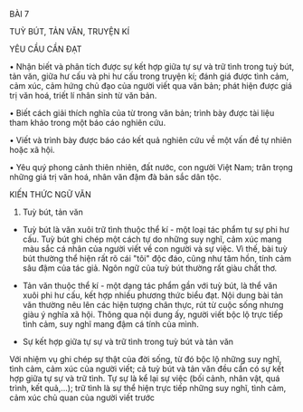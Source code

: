 BÀI 7

TUỲ BÚT, TẢN VĂN, TRUYỆN KÍ

YÊU CẦU CẦN ĐẠT

• Nhận biết và phân tích được sự kết hợp giữa tự sự và trữ tình trong tuỳ bút, tản văn, giữa hư cấu và phi hư cấu trong truyện kí; đánh giá được tình cảm, cảm xúc, cảm hứng chủ đạo của người viết qua văn bản; phát hiện được giá trị văn hoá, triết lí nhân sinh từ văn bản.

• Biết cách giải thích nghĩa của từ trong văn bản; trình bày được tài liệu tham khảo trong một báo cáo nghiên cứu.

• Viết và trình bày được báo cáo kết quả nghiên cứu về một vấn đề tự nhiên hoặc xã hội.

• Yêu quý phong cảnh thiên nhiên, đất nước, con người Việt Nam; trân trọng những giá trị văn hoá, nhân văn đậm đà bản sắc dân tộc.

KIẾN THỨC NGỮ VĂN

1. Tuỳ bút, tản văn

- Tuỳ bút là văn xuôi trữ tình thuộc thể kí - một loại tác phẩm tự sự phi hư cấu. Tuỳ bút ghi chép một cách tự do những suy nghĩ, cảm xúc mang màu sắc cá nhân của người viết về con người và sự việc. Vì thế, bài tuỳ bút thường thể hiện rất rõ cái "tôi" độc đáo, cũng như tâm hồn, tính cảm sâu đậm của tác giả. Ngôn ngữ của tuỳ bút thường rất giàu chất thơ.

- Tản văn thuộc thể kí - một dạng tác phẩm gần với tuỳ bút, là thể văn xuôi phi hư cấu, kết hợp nhiều phương thức biểu đạt. Nội dung bài tản văn thường nêu lên các hiện tượng chân thực, rút từ cuộc sống nhưng giàu ý nghĩa xã hội. Thông qua nội dung ấy, người viết bộc lộ trực tiếp tình cảm, suy nghĩ mang đậm cá tính của mình.

- Sự kết hợp giữa tự sự và trữ tình trong tuỳ bút và tản văn

Với nhiệm vụ ghi chép sự thật của đời sống, từ đó bộc lộ những suy nghĩ, tình cảm, cảm xúc của người viết; cả tuỳ bút và tản văn đều cần có sự kết hợp giữa tự sự và trữ tình. Tự sự là kể lại sự việc (bối cảnh, nhân vật, quá trình, kết quả,...); trữ tình là sự thể hiện trực tiếp những suy nghĩ, tình cảm, cảm xúc chủ quan của người viết trước
